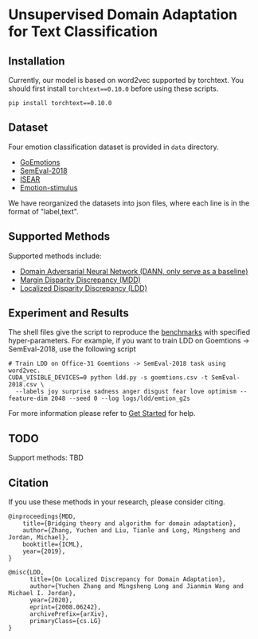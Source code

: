 # Unsupervised Domain Adaptation for Text Classification

## Installation
Currently, our model is based on word2vec supported by torchtext. 
You should first install ``torchtext==0.10.0`` before using these scripts.

```
pip install torchtext==0.10.0
```

## Dataset
Four emotion classification dataset is provided in ``data`` directory.

- [GoEmotions](https://github.com/google-research/google-research/tree/master/goemotions)
- [SemEval-2018](https://alt.qcri.org/semeval2018/index.php?id=tasks)
- [ISEAR](https://www.unige.ch/cisa/research/materials-and-online-research/research-material/)
- [Emotion-stimulus](https://metatext.io/datasets/emotion-stimulu)

We have reorganized the datasets into json files, where each line is in the format of "label,text".

## Supported Methods

Supported methods include:

- [Domain Adversarial Neural Network (DANN, only serve as a baseline)](https://arxiv.org/abs/1505.07818)
- [Margin Disparity Discrepancy (MDD)](https://arxiv.org/abs/1904.05801)
- [Localized Disparity Discrepancy (LDD)](https://arxiv.org/abs/2008.06242)

## Experiment and Results

The shell files give the script to reproduce the [benchmarks](/docs/dalib/benchmarks/image_classification.rst) with specified hyper-parameters.
For example, if you want to train LDD on Goemtions -> SemEval-2018, use the following script

```shell script
# Train LDD on Office-31 Goemtions -> SemEval-2018 task using word2vec.
CUDA_VISIBLE_DEVICES=0 python ldd.py -s goemtions.csv -t SemEval-2018.csv \
  --labels joy surprise sadness anger disgust fear love optimism --feature-dim 2048 --seed 0 --log logs/ldd/emtion_g2s
```

For more information please refer to [Get Started](/docs/get_started/quickstart.rst) for help.

## TODO
Support methods: TBD

## Citation
If you use these methods in your research, please consider citing.

```
@inproceedings{MDD,
    title={Bridging theory and algorithm for domain adaptation},
    author={Zhang, Yuchen and Liu, Tianle and Long, Mingsheng and Jordan, Michael},
    booktitle={ICML},
    year={2019},
}

@misc{LDD,
      title={On Localized Discrepancy for Domain Adaptation}, 
      author={Yuchen Zhang and Mingsheng Long and Jianmin Wang and Michael I. Jordan},
      year={2020},
      eprint={2008.06242},
      archivePrefix={arXiv},
      primaryClass={cs.LG}
}
```
